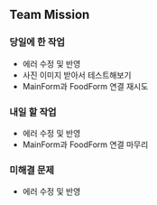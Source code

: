 ## Team Mission

### 당일에 한 작업
- 에러 수정 및 반영
- 사진 이미지 받아서 테스트해보기
- MainForm과 FoodForm 연결 재시도 


### 내일 할 작업
- 에러 수정 및 반영
- MainForm과 FoodForm 연결 마무리 

### 미해결 문제
- 에러 수정 및 반영


